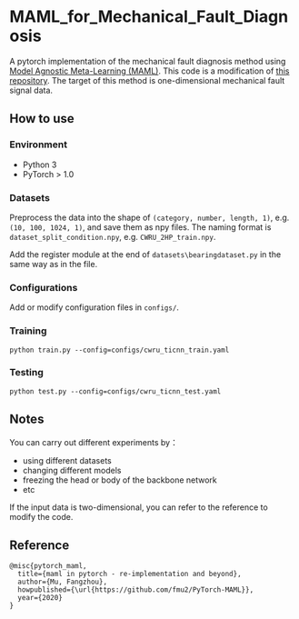 # MAML_for_Mechanical_Fault_Diagnosis

A pytorch implementation of the mechanical fault diagnosis method using [Model Agnostic Meta-Learning (MAML)](https://arxiv.org/abs/1703.03400).
This code is a modification of [this repository](https://github.com/fmu2/PyTorch-MAML).
The target of this method is one-dimensional mechanical fault signal data. 



## How to use
### Environment
* Python 3
* PyTorch > 1.0

### Datasets
Preprocess the data into the shape of `(category, number, length, 1)`, e.g. `(10, 100, 1024, 1)`, and save them as npy files. 
The naming format is `dataset_split_condition.npy`, e.g. `CWRU_2HP_train.npy`.

Add the register module at the end of `datasets\bearingdataset.py` in the same way as in the file.

### Configurations
Add or modify configuration files in `configs/`.

### Training
```
python train.py --config=configs/cwru_ticnn_train.yaml
```

### Testing
```
python test.py --config=configs/cwru_ticnn_test.yaml
```

## Notes

You can carry out different experiments by：
* using different datasets
* changing different models
* freezing the head or body of the backbone network
* etc

If the input data is two-dimensional, you can refer to the reference to modify the code.

## Reference
```
@misc{pytorch_maml,
  title={maml in pytorch - re-implementation and beyond},
  author={Mu, Fangzhou},
  howpublished={\url{https://github.com/fmu2/PyTorch-MAML}},
  year={2020}
}
```
